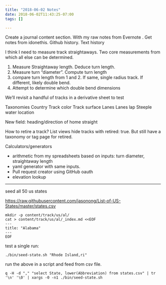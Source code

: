 ```yaml
---
title: "2018-06-02 Notes"
date: 2018-06-02T11:43:25-07:00
tags: []

---
```


<!--more-->

Create a journal content section. With my raw notes from Evernote . Get notes from idonethis. Github history. Text history

I think I need to measure track straightaways. Two core measurements from which all else can be determined.

1. Measure Straightaway length. Deduce turn length.
2. Measure turn “diameter”. Compute turn length
3. compare turn length from 1 and 2. If same, single radius track. If different, likely double bend.
4. Attempt to determine which double bend dimensions

We’ll revisit a handful of tracks in a derivative sheet to test

Taxonomies
Country
Track color
Track surface
Lanes
Lanes lap
Steeple water location

New field: heading/direction of home straight

How to retire a track? List views hide tracks with retired: true. But still have a taxonomy or tag page for retired.

Calculators/generators
* arithmetic from my spreadsheets based on inputs: turn diameter, straightaway length
* yaml generator with same inputs.
* Pull request creator using GitHub oauth
* elevation lookup

---

seed all 50 us states

https://raw.githubusercontent.com/jasonong/List-of-US-States/master/states.csv

```
mkdir -p content/track/us/al/
cat > content/track/us/al/_index.md <<EOF
---
title: "Alabama"
---
EOF
```

test a single run:
```
./bin/seed-state.sh "Rhode Island,ri"
```

run the above in a script and feed from csv file.
```
q -H -d "," "select State, lower(Abbreviation) from states.csv" | tr '\n' '\0' | xargs -0 -n1 ./bin/seed-state.sh
```
